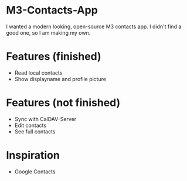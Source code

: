# M3-Contacts-App
I wanted a modern looking, open-source M3 contacts app. I didn't find a good one, so I am making my own.
# Features (finished)
- Read local contacts
- Show displayname and profile picture
# Features (not finished)
- Sync with CalDAV-Server
- Edit contacts
- See full contacts
# Inspiration
- Google Contacts

